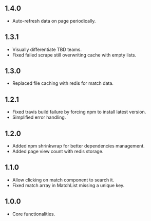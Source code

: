 ## 1.4.0
- Auto-refresh data on page periodically.

## 1.3.1
- Visually differentiate TBD teams.
- Fixed failed scrape still overwriting cache with empty lists.

## 1.3.0
- Replaced file caching with redis for match data.

## 1.2.1
- Fixed travis build failure by forcing npm to install latest version.
- Simplified error handling.

## 1.2.0
- Added npm shrinkwrap for better dependencies management.
- Added page view count with redis storage.

## 1.1.0
- Allow clicking on match component to search it.
- Fixed match array in MatchList missing a unique key.

## 1.0.0
- Core functionalities.
